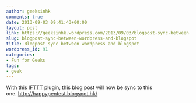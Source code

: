 ```yaml
---
author: geeksinhk
comments: true
date: 2013-09-03 09:41:43+00:00
layout: post
link: https://geeksinhk.wordpress.com/2013/09/03/blogpost-sync-between-wordpress-and-blogspot/
slug: blogpost-sync-between-wordpress-and-blogspot
title: Blogpost sync between wordpress and blogspot
wordpress_id: 91
categories:
- Fun for Geeks
tags:
- geek
---
```


With this [IFTTT](https://ifttt.com/recipes/114950) plugin, this blog post will now be sync to this one. http://happypentest.blogspot.hk/

